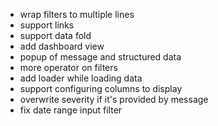 - wrap filters to multiple lines
- support links
- support data fold
- add dashboard view
- popup of message and structured data
- more operator on filters
- add loader while loading data
- support configuring columns to display
- overwrite severity if it's provided by message
- fix date range input filter